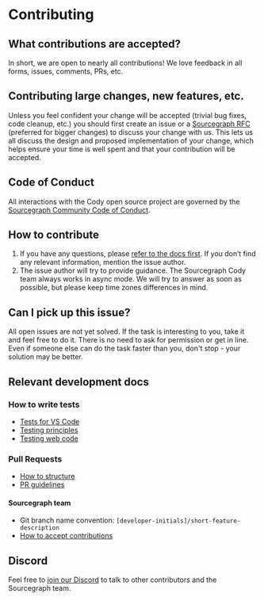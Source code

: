 # Contributing

## What contributions are accepted?

In short, we are open to nearly all contributions! We love feedback in all forms, issues, comments, PRs, etc.

## Contributing large changes, new features, etc.

Unless you feel confident your change will be accepted (trivial bug fixes, code cleanup, etc.) you should first create an issue or a [Sourcegraph RFC](https://handbook.sourcegraph.com/communication/rfcs#external-contributors) (preferred for bigger changes) to discuss your change with us. This lets us all discuss the design and proposed implementation of your change, which helps ensure your time is well spent and that your contribution will be accepted.

## Code of Conduct

All interactions with the Cody open source project are governed by the
[Sourcegraph Community Code of Conduct](https://handbook.sourcegraph.com/company-info-and-process/community/code_of_conduct/).

## How to contribute

1. If you have any questions, please [refer to the docs first](https://docs.sourcegraph.com/). If you don’t find any relevant information, mention the issue author.
1. The issue author will try to provide guidance. The Sourcegraph Cody team always works in async mode. We will try to answer as soon as possible, but please keep time zones differences in mind.

## Can I pick up this issue?

All open issues are not yet solved. If the task is interesting to you, take it and feel free to do it. There is no need to ask for permission or get in line. Even if someone else can do the task faster than you, don't stop - your solution may be better.

## Relevant development docs

### How to write tests

- [Tests for VS Code](https://github.com/sourcegraph/cody/tree/main/vscode/test)
- [Testing principles](https://docs.sourcegraph.com/dev/background-information/testing_principles)
- [Testing web code](https://docs.sourcegraph.com/dev/background-information/testing_web_code)

### Pull Requests

- [How to structure](https://docs.sourcegraph.com/dev/background-information/pull_request_reviews#what-makes-an-effective-pull-request-pr)
- [PR guidelines](https://handbook.sourcegraph.com/departments/engineering/dev/onboarding/pr-checklist/)

#### Sourcegraph team

- Git branch name convention: `[developer-initials]/short-feature-description`
- [How to accept contributions](https://docs.sourcegraph.com/dev/contributing/accepting_contribution)

## Discord

Feel free to [join our Discord](https://discord.com/servers/sourcegraph-969688426372825169) to talk to other contributors and the Sourcegraph team.
